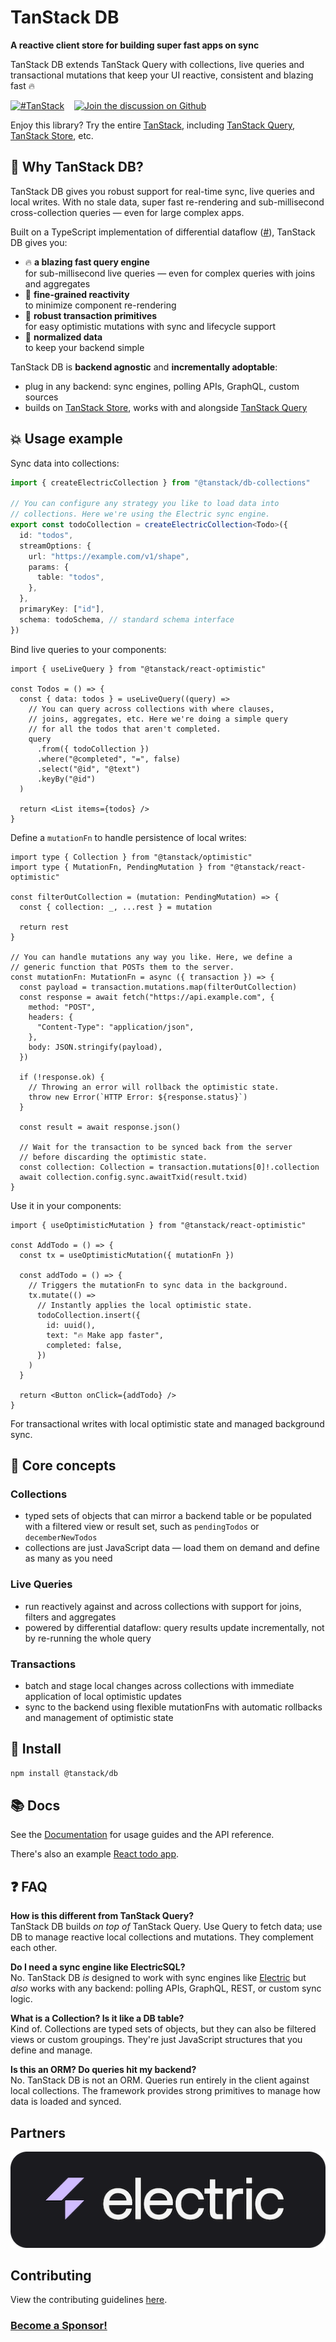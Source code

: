 # TanStack DB

<!-- ![TanStack DB Header](https://github.com/tanstack/db/raw/main/media/repo-header.png) -->

**A reactive client store for building super fast apps on sync**

TanStack DB extends TanStack Query with collections, live queries and transactional mutations that keep your UI reactive, consistent and blazing fast 🔥

<p>
  <a href="https://x.com/intent/post?text=TanStack%20DB&url=https://tanstack.com/db">
    <img alt="#TanStack" src="https://img.shields.io/twitter/url?color=%2308a0e9&label=%23TanStack&style=social&url=https%3A%2F%2Ftwitter.com%2Fintent%2Ftweet%3Fbutton_hashtag%3DTanStack" /></a>
  <a href="https://discord.gg/yjUNbvbraC">
    <img alt="" src="https://img.shields.io/badge/Discord-TanStack-%235865F2" /></a>
  <a href="https://discord.electric-sql.com">
    <img alt="" src="https://img.shields.io/badge/Discord-Electric-%235865F2" /></a>
  <a href="https://npmjs.com/package/@tanstack/db">
    <img alt="" src="https://img.shields.io/npm/dm/@tanstack/db.svg" /></a>
  <a href="https://github.com/tanstack/db/discussions">
    <img alt="Join the discussion on Github" src="https://img.shields.io/badge/Discussions-Chat%20now!-green" /></a>
  <a href="https://x.com/tan_stack">
    <img alt="" src="https://img.shields.io/twitter/follow/tan_stack.svg?style=social&label=Follow @TanStack" /></a>
</p>

Enjoy this library? Try the entire [TanStack](https://tanstack.com), including [TanStack Query](https://tanstack.com/query), [TanStack Store](https://tanstack.com/store), etc.

## 🚀 Why TanStack DB?

TanStack DB gives you robust support for real-time sync, live queries and local writes. With no stale data, super fast re-rendering and sub-millisecond cross-collection queries — even for large complex apps.

Built on a TypeScript implementation of differential dataflow ([#](https://github.com/electric-sql/d2ts)), TanStack DB gives you:

- 🔥 **a blazing fast query engine**<br />
  for sub-millisecond live queries &mdash; even for complex queries with joins and aggregates
- 🎯 **fine-grained reactivity**<br />
  to minimize component re-rendering
- 💪 **robust transaction primitives**<br />
  for easy optimistic mutations with sync and lifecycle support
- 🌟 **normalized data**<br />
  to keep your backend simple

TanStack DB is **backend agnostic** and **incrementally adoptable**:

- plug in any backend: sync engines, polling APIs, GraphQL, custom sources
- builds on [TanStack Store](https://tanstack.com/store), works with and alongside [TanStack Query](https://tanstack.com/query)

## 💥 Usage example

Sync data into collections:

```ts
import { createElectricCollection } from "@tanstack/db-collections"

// You can configure any strategy you like to load data into
// collections. Here we're using the Electric sync engine.
export const todoCollection = createElectricCollection<Todo>({
  id: "todos",
  streamOptions: {
    url: "https://example.com/v1/shape",
    params: {
      table: "todos",
    },
  },
  primaryKey: ["id"],
  schema: todoSchema, // standard schema interface
})
```

Bind live queries to your components:

```tsx
import { useLiveQuery } from "@tanstack/react-optimistic"

const Todos = () => {
  const { data: todos } = useLiveQuery((query) =>
    // You can query across collections with where clauses,
    // joins, aggregates, etc. Here we're doing a simple query
    // for all the todos that aren't completed.
    query
      .from({ todoCollection })
      .where("@completed", "=", false)
      .select("@id", "@text")
      .keyBy("@id")
  )

  return <List items={todos} />
}
```

Define a `mutationFn` to handle persistence of local writes:

```tsx
import type { Collection } from "@tanstack/optimistic"
import type { MutationFn, PendingMutation } from "@tanstack/react-optimistic"

const filterOutCollection = (mutation: PendingMutation) => {
  const { collection: _, ...rest } = mutation

  return rest
}

// You can handle mutations any way you like. Here, we define a
// generic function that POSTs them to the server.
const mutationFn: MutationFn = async ({ transaction }) => {
  const payload = transaction.mutations.map(filterOutCollection)
  const response = await fetch("https://api.example.com", {
    method: "POST",
    headers: {
      "Content-Type": "application/json",
    },
    body: JSON.stringify(payload),
  })

  if (!response.ok) {
    // Throwing an error will rollback the optimistic state.
    throw new Error(`HTTP Error: ${response.status}`)
  }

  const result = await response.json()

  // Wait for the transaction to be synced back from the server
  // before discarding the optimistic state.
  const collection: Collection = transaction.mutations[0]!.collection
  await collection.config.sync.awaitTxid(result.txid)
}
```

Use it in your components:

```tsx
import { useOptimisticMutation } from "@tanstack/react-optimistic"

const AddTodo = () => {
  const tx = useOptimisticMutation({ mutationFn })

  const addTodo = () => {
    // Triggers the mutationFn to sync data in the background.
    tx.mutate(() =>
      // Instantly applies the local optimistic state.
      todoCollection.insert({
        id: uuid(),
        text: "🔥 Make app faster",
        completed: false,
      })
    )
  }

  return <Button onClick={addTodo} />
}
```

For transactional writes with local optimistic state and managed background sync.

## 🧱 Core concepts

### Collections

- typed sets of objects that can mirror a backend table or be populated with a filtered view or result set, such as `pendingTodos` or `decemberNewTodos`
- collections are just JavaScript data &mdash; load them on demand and define as many as you need

### Live Queries

- run reactively against and across collections with support for joins, filters and aggregates
- powered by differential dataflow: query results update incrementally, not by re-running the whole query

### Transactions

- batch and stage local changes across collections with immediate application of local optimistic updates
- sync to the backend using flexible mutationFns with automatic rollbacks and management of optimistic state

## 🔧 Install

```bash
npm install @tanstack/db
```

## 📚 Docs

See the [Documentation](./docs/index.md) for usage guides and the API reference.

There's also an example [React todo app](./examples/react/todo).

## ❓ FAQ

**How is this different from TanStack Query?**<br />
TanStack DB builds _on top of_ TanStack Query. Use Query to fetch data; use DB to manage reactive local collections and mutations. They complement each other.

**Do I need a sync engine like ElectricSQL?**<br />
No. TanStack DB _is_ designed to work with sync engines like [Electric](https://electric-sql.com) but _also_ works with any backend: polling APIs, GraphQL, REST, or custom sync logic.

**What is a Collection? Is it like a DB table?**<br />
Kind of. Collections are typed sets of objects, but they can also be filtered views or custom groupings. They're just JavaScript structures that you define and manage.

**Is this an ORM? Do queries hit my backend?**<br />
No. TanStack DB is not an ORM. Queries run entirely in the client against local collections. The framework provides strong primitives to manage how data is loaded and synced.

## Partners

<a href="https://electric-sql.com">
  <img alt="ElectricSQL logo"
      src="https://raw.githubusercontent.com/electric-sql/meta/main/identity/ElectricSQL-logo.with-background.sm.png"
  />
</a>

## Contributing

View the contributing guidelines [here](https://github.com/TanStack/query/blob/main/CONTRIBUTING.md).

### [Become a Sponsor!](https://github.com/sponsors/tannerlinsley/)

<!-- Use the force, Luke -->

